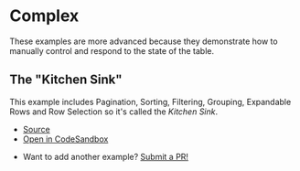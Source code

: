 # Complex

These examples are more advanced because they demonstrate how to manually control and respond to the state of the table.

## The "Kitchen Sink"

This example includes Pagination, Sorting, Filtering, Grouping, Expandable Rows and Row Selection so it's called the _Kitchen Sink_.

- [Source](https://github.com/tannerlinsley/react-table/tree/master/examples/kitchen-sink)
- [Open in CodeSandbox](https://codesandbox.io/s/github/tannerlinsley/react-table/tree/master/examples/kitchen-sink)

* Want to add another example? [Submit a PR!](https://github.com/tannerlinsley/react-table/compare)

